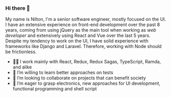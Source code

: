 ### Hi there 👋

My name is Nilton, I'm a senior software engineer, mostly focused on the UI. I have an extensive experience on front-end development over the past 8 years, coming from using jQuery as the main tool when working as _web developer_ and extensively using React and Vue over the last 5 years.
Despite my tendency to work on the UI, I have solid experience with frameworks like Django and Laravel. Therefore, working with Node should be frictionless.

- 🧑‍💻 I work mainly with React, Redux, Redux Sagas, TypeScript, Ramda, and alike
- 🌱 I’m willing to learn better approaches on tests
- 👯 I’m looking to collaborate on projects that can benefit society
- 👀 I’m eager to grasp electronics, new approaches for UI development, functional programming and shell script

